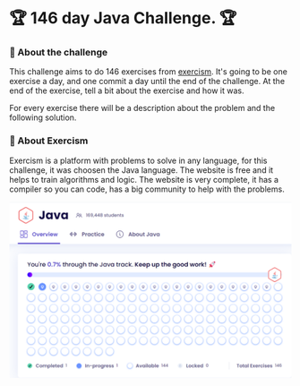 # 🏆 146 day Java Challenge. 🏆

### 🚩 About the challenge

 This challenge aims to do 146 exercises from [exercism](https://exercism.org/dashboard). It's going to be one exercise a day, and one commit a day until the end of the challenge. At the end of the exercise, tell a bit about the exercise and how it was.

For every exercise there will be a description about the problem and the following solution.

### 🚩 About Exercism

Exercism is a platform with problems to solve in any language, for this challenge, it was choosen the Java language. The website is free and it helps to train algorithms and logic. 
The website is very complete, it has a compiler so you can code, has a big community to help with the problems. 

![the challenge](javachallenge.png)

